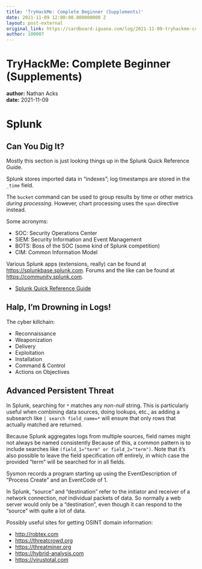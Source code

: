 ```yaml
---
title: 'TryHackMe: Complete Beginner (Supplements)'
date: 2021-11-09 12:00:00.000000000 Z
layout: post-external
original_link: https://cardboard-iguana.com/log/2021-11-09-tryhackme-complete-beginner-supplements.html
author: 100007
---
```


# TryHackMe: Complete Beginner (Supplements)

**author:** Nathan Acks  
**date:** 2021-11-09

# Splunk

## Can You Dig It?

Mostly this section is just looking things up in the Splunk Quick Reference Guide.

Splunk stores imported data in “indexes”; log timestamps are stored in the `_time` field.

The `bucket` command can be used to group results by time or other metrics _during processing_. However, chart processing uses the `span` directive instead.

Some acronyms:

- SOC: Security Operations Center
- SIEM: Security Information and Event Management
- BOTS: Boss of the SOC (some kind of Splunk competition)
- CIM: Common Information Model

Various Splunk apps (extensions, really) can be found at https://splunkbase.splunk.com. Forums and the like can be found at https://community.splunk.com.

- [Splunk Quick Reference Guide](https://www.splunk.com/pdfs/solution-guides/splunk-quick-reference-guide.pdf)

## Halp, I’m Drowning in Logs!

The cyber killchain:

- Reconnaissance
- Weaponization
- Delivery
- Exploitation
- Installation
- Command & Control
- Actions on Objectives

## Advanced Persistent Threat

In Splunk, searching for `*` matches any _non-null_ string. This is particularly useful when combining data sources, doing lookups, etc., as adding a subsearch like `| search field_name=*` will ensure that only rows that actually matched are returned.

Because Splunk aggregates logs from multiple sources, field names might not always be named consistently Because of this, a common pattern is to include searches like `(field_1="term" or field_2="term")`. Note that it’s also possible to leave the field specification off entirely, in which case the provided “term” will be searched for in all fields.

Sysmon records a program starting up using the EventDescription of “Process Create” and an EventCode of 1.

In Splunk, “source” and “destination” refer to the initiator and receiver of a network connection, _not_ individual packets of data. So normally a web server would only be a “destination”, even though it can respond to the “source” with quite a lot of data.

Possibly useful sites for getting OSINT domain information:

- http://robtex.com
- https://threatcrowd.org
- https://threatminer.org
- https://hybrid-analysis.com
- https://virustotal.com
